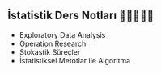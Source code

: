 ## İstatistik Ders Notları 🧑‍💻👩🏼‍💻

- Exploratory Data Analysis
- Operation Research
- Stokastik Süreçler
- İstatistiksel Metotlar ile Algoritma
